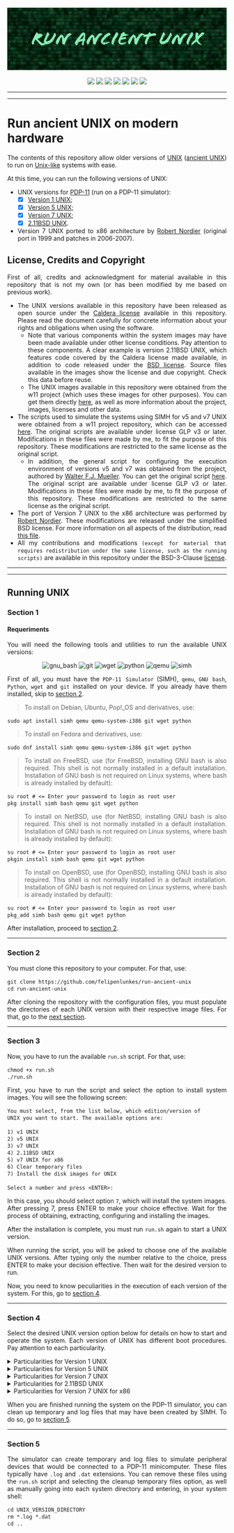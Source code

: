 <p align="center">
<img src="https://github.com/felipenlunkes/run-ancient-unix/blob/main/doc/banner.png">
</p>

<div align="center">

![](https://img.shields.io/github/license/felipenlunkes/run-ancient-unix.svg)
![](https://img.shields.io/github/stars/felipenlunkes/run-ancient-unix.svg)
![](https://img.shields.io/github/issues/felipenlunkes/run-ancient-unix.svg)
![](https://img.shields.io/github/issues-closed/felipenlunkes/run-ancient-unix.svg)
![](https://img.shields.io/github/issues-pr/felipenlunkes/run-ancient-unix.svg)
![](https://img.shields.io/github/issues-pr-closed/felipenlunkes/run-ancient-unix.svg)
[![](https://img.shields.io/twitter/follow/felipeldev.svg?style=social&label=Follow%20%40felipeldev)](https://twitter.com/felipeldev)

</div>

<hr>
<hr>

# Run ancient UNIX on modern hardware

<div align="justify">

The contents of this repository allow older versions of [UNIX](https://en.wikipedia.org/wiki/Unix) ([ancient UNIX](https://en.wikipedia.org/wiki/Ancient_UNIX)) to run on [Unix-like](https://en.wikipedia.org/wiki/Unix-like) systems with ease.

At this time, you can run the following versions of UNIX:

- UNIX versions for [PDP-11](https://en.wikipedia.org/wiki/PDP-11) (run on a PDP-11 simulator):
  - [x] [Version 1 UNIX](https://github.com/jserv/unix-v1);
  - [x] [Version 5 UNIX](https://gunkies.org/wiki/UNIX_Fifth_Edition);
  - [x] [Version 7 UNIX](https://en.wikipedia.org/wiki/Version_7_Unix);
  - [x] [2.11BSD UNIX](https://en.wikipedia.org/wiki/Berkeley_Software_Distribution).

- Version 7 UNIX ported to x86 architecture by [Robert Nordier](https://www.nordier.com/) (original port in 1999 and patches in 2006-2007).

## License, Credits and Copyright

First of all, credits and acknowledgment for material available in this repository that is not my own (or has been modified by me based on previous work).

- The UNIX versions available in this repository have been released as open source under the [Caldera license](doc/Caldera-license.pdf) available in this repository. Please read the document carefully for concrete information about your rights and obligations when using the software.
  - Note that various components within the system images may have been made available under other license conditions. Pay attention to these components. A clear example is version 2.11BSD UNIX, which features code covered by the Caldera license made available, in addition to code released under the [BSD license](doc/BSD-license.txt). Source files available in the images show the license and due copyright. Check this data before reuse.
  - The UNIX images available in this repository were obtained from the w11 project (which uses these images for other purposes). You can get them directly [here](https://wfjm.github.io/home/w11/inst/systems.html#h_os_kits), as well as more information about the project, images, licenses and other data.
- The scripts used to simulate the systems using SIMH for v5 and v7 UNIX were obtained from a w11 project repository, which can be accessed [here](https://github.com/wfjm/w11/tree/master/tools/oskit). The original scripts are available under license GLP v3 or later. Modifications in these files were made by me, to fit the purpose of this repository. These modifications are restricted to the same license as the original script.
  - In addition, the general script for configuring the execution environment of versions v5 and v7 was obtained from the project, authored by [Walter F.J. Mueller](https://github.com/wfjm). You can get the original script [here](https://github.com/wfjm/w11/blob/master/tools/simh/setup_w11a_max.scmd). The original script are available under license GLP v3 or later. Modifications in these files were made by me, to fit the purpose of this repository. These modifications are restricted to the same license as the original script.
- The port of Version 7 UNIX to the x86 architecture was performed by [Robert Nordier](https://www.nordier.com/). These modifications are released under the simplified BSD license. For more information on all aspects of the distribution, read [this file](v7_x86/LICENSE).
- All my contributions and modifications `(except for material that requires redistribution under the same license, such as the running scripts)` are available in this repository under the BSD-3-Clause [license](LICENSE).

<hr>
<hr>

## Running UNIX

### Section 1

#### Requeriments

You will need the following tools and utilities to run the available UNIX versions:

<div align="center">

![gnu_bash](https://img.shields.io/badge/GNU%20Bash-4EAA25?style=for-the-badge&logo=GNU%20Bash&logoColor=white)
![git](https://img.shields.io/badge/Git-8117EB?style=for-the-badge&logo=git&logoColor=white)
![wget](https://img.shields.io/badge/wget-0077B5?style=for-the-badge&logo=wget&logoColor=white)
![python](https://img.shields.io/badge/Python-8419D1?style=for-the-badge&logo=Python&logoColor=white)
![qemu](https://img.shields.io/badge/Qemu-0A0A0A?style=for-the-badge&logo=qemu&logoColor=white)
![simh](https://img.shields.io/badge/SIMH-DE2218?style=for-the-badge&logo=SIMH&logoColor=white)

</div>

First of all, you must have the `PDP-11 Simulator` (SIMH), `qemu`, `GNU bash`, `Python`, `wget` and `git` installed on your device. If you already have them installed, skip to [section 2](#section-2).

> To install on Debian, Ubuntu, Pop!_OS and derivatives, use:

```
sudo apt install simh qemu qemu-system-i386 git wget python
```

> To install on Fedora and derivatives, use:

```
sudo dnf install simh qemu qemu-system-i386 git wget python
```

> To install on FreeBSD, use (for FreeBSD, installing GNU bash is also required. This shell is not normally installed in a default installation. Installation of GNU bash is not required on Linux systems, where bash is already installed by default):

```
su root # <= Enter your password to login as root user
pkg install simh bash qemu git wget python
```

> To install on NetBSD, use (for NetBSD, installing GNU bash is also required. This shell is not normally installed in a default installation. Installation of GNU bash is not required on Linux systems, where bash is already installed by default):

```
su root # <= Enter your password to login as root user
pkgin install simh bash qemu git wget python
```

> To install on OpenBSD, use (for OpenBSD, installing GNU bash is also required. This shell is not normally installed in a default installation. Installation of GNU bash is not required on Linux systems, where bash is already installed by default):

```
su root # <= Enter your password to login as root user
pkg_add simh bash qemu git wget python
```

After installation, proceed to [section 2](#section-2).

<hr>

### Section 2

You must clone this repository to your computer. For that, use:

```
git clone https://github.com/felipenlunkes/run-ancient-unix
cd run-ancient-unix
```

After cloning the repository with the configuration files, you must populate the directories of each UNIX version with their respective image files. For that, go to the [next section](#section-3).

<hr>

### Section 3

Now, you have to run the available `run.sh` script. For that, use:

```
chmod +x run.sh
./run.sh
```

First, you have to run the script and select the option to install system images. You will see the following screen:

```
You must select, from the list below, which edition/version of
UNIX you want to start. The available options are:

1) v1 UNIX
2) v5 UNIX
3) v7 UNIX
4) 2.11BSD UNIX
5) v7 UNIX for x86
6) Clear temporary files
7) Install the disk images for UNIX

Select a number and press <ENTER>: 
```

In this case, you should select option `7`, which will install the system images. After pressing 7, press ENTER to make your choice effective. Wait for the process of obtaining, extracting, configuring and installing the images.

After the installation is complete, you must run `run.sh` again to start a UNIX version.

When running the script, you will be asked to choose one of the available UNIX versions. After typing only the number relative to the choice, press ENTER to make your decision effective. Then wait for the desired version to run.

Now, you need to know peculiarities in the execution of each version of the system. For this, go to [section 4](#section-4).

<hr>

### Section 4

Select the desired UNIX version option below for details on how to start and operate the system. Each version of UNIX has different boot procedures. Pay attention to each particularity.

<details title="Particularities for Version 1 UNIX" align='left'>
<summary align='left'>Particularities for Version 1 UNIX</summary>

#### Particularities for Version 1 UNIX

After the start of execution after selecting v1 version, you will see a screen like below:

```
You must select, from the list below, which edition/version of
UNIX you want to start. The available options are:

1) v1 UNIX
2) v5 UNIX
3) v7 UNIX
4) 2.11BSD UNIX
5) v7 UNIX for x86
6) Clear temporary files
7) Install the disk images for UNIX

Select a number and press <ENTER>: 1

PDP-11 simulator V3.8-1
Disabling CR
Disabling XQ
RF: buffering file in memory
TC0: 16b format, buffering file in memory

:login: 
```

Just type `root`, in lower case, and press ENTER. You will immediately be taken to the UNIX v1 shell.

```
You must select, from the list below, which edition/version of
UNIX you want to start. The available options are:

1) v1 UNIX
2) v5 UNIX
3) v7 UNIX
4) 2.11BSD UNIX
5) v7 UNIX for x86
6) Clear temporary files
7) Install the disk images for UNIX

Select a number and press <ENTER>: 1

PDP-11 simulator V3.8-1
Disabling CR
Disabling XQ
RF: buffering file in memory
TC0: 16b format, buffering file in memory

:login: root
root
# ls
bin
dev
etc
tmp
usr
# 
```

To end the simulation, press CTRL-E followed by CTRL-C or by typing quit when the `simh>` prompt appears on the screen.

</details>

<details title="Particularities for Version 5 UNIX" align='left'>
<summary align='left'>Particularities for Version 5 UNIX</summary>

#### Particularities for Version 5 UNIX

After the start of execution after selecting v5 version, you will see a screen like below:

```
You must select, from the list below, which edition/version of
UNIX you want to start. The available options are:

1) v1 UNIX
2) v5 UNIX
3) v7 UNIX
4) 2.11BSD UNIX
5) v7 UNIX for x86
6) Clear temporary files
7) Install the disk images for UNIX

Select a number and press <ENTER>: 2

PDP-11 simulator V3.8-1
Disabling XQ
Logging to file "simh_dl0.log"
Listening on port 5671 (socket 5)
Listening on port 5672 (socket 7)
Modem control activated
@
```

To start UNIX, you must type `unix` and press ENTER after the @ character, without spaces and in lower case. After pressing ENTER, UNIX will load and you will be taken to a login screen as below:

```
You must select, from the list below, which edition/version of
UNIX you want to start. The available options are:

1) v1 UNIX
2) v5 UNIX
3) v7 UNIX
4) 2.11BSD UNIX
5) v7 UNIX for x86
6) Clear temporary files
7) Install the disk images for UNIX

Select a number and press <ENTER>: 2

PDP-11 simulator V3.8-1
Disabling XQ
Logging to file "simh_dl0.log"
Listening on port 5671 (socket 5)
Listening on port 5672 (socket 7)
Modem control activated
@unix

login:
```

You must then type `root` and press ENTER. You will then be taken to the shell and be able to use the system. See below:

```
You must select, from the list below, which edition/version of
UNIX you want to start. The available options are:

1) v1 UNIX
2) v5 UNIX
3) v7 UNIX
4) 2.11BSD UNIX
5) v7 UNIX for x86
6) Clear temporary files
7) Install the disk images for UNIX

Select a number and press <ENTER>: 2

PDP-11 simulator V3.8-1
Disabling XQ
Logging to file "simh_dl0.log"
Listening on port 5671 (socket 5)
Listening on port 5672 (socket 7)
Modem control activated
@unix

login: root
# 
```

To end the simulation, press CTRL-E followed by CTRL-C or by typing quit when the `simh>` prompt appears on the screen.

</details>

<details title="Particularities for Version 7 UNIX" align='left'>
<summary align='left'>Particularities for Version 7 UNIX</summary>

#### Particularities for Version 7 UNIX

After the start of execution after selecting v7 version, you will see a screen like below:

```
You must select, from the list below, which edition/version of
UNIX you want to start. The available options are:

1) v1 UNIX
2) v5 UNIX
3) v7 UNIX
4) 2.11BSD UNIX
5) v7 UNIX for x86
6) Clear temporary files
7) Install the disk images for UNIX

Select a number and press <ENTER>: 3

PDP-11 simulator V3.8-1
Disabling XQ
Logging to file "simh_dl0.log"
Listening on port 5671 (socket 5)
Listening on port 5672 (socket 7)
Modem control activated
```

After seeing the screen above, you must type `boot` in lower case and press ENTER. You will see the screen below after that:

```
You must select, from the list below, which edition/version of
UNIX you want to start. The available options are:

1) v1 UNIX
2) v5 UNIX
3) v7 UNIX
4) 2.11BSD UNIX
5) v7 UNIX for x86
6) Clear temporary files
7) Install the disk images for UNIX

Select a number and press <ENTER>: 3

PDP-11 simulator V3.8-1
Disabling XQ
Logging to file "simh_dl0.log"
Listening on port 5671 (socket 5)
Listening on port 5672 (socket 7)
Modem control activated
boot
Boot
:
```

After the appearance of `:`, you must type, without spaces and in lower case, the command `hp(0,0)unix` and press ENTER, as below:

```
You must select, from the list below, which edition/version of
UNIX you want to start. The available options are:

1) v1 UNIX
2) v5 UNIX
3) v7 UNIX
4) 2.11BSD UNIX
5) v7 UNIX for x86
6) Clear temporary files
7) Install the disk images for UNIX

Select a number and press <ENTER>: 3

PDP-11 simulator V3.8-1
Disabling XQ
Logging to file "simh_dl0.log"
Listening on port 5671 (socket 5)
Listening on port 5672 (socket 7)
Modem control activated
boot
Boot
: hp(0,0)unix
mem = 2020544
# 
```

Pressing ENTER will immediately take you to the UNIX v7 shell.

- [x] To enter multiuser mode and access all system functions, press CTRL-D. Afterwards, provide `root` as username and password. You will again be taken to the UNIX v7 shell, as below:

```
You must select, from the list below, which edition/version of
UNIX you want to start. The available options are:

1) v1 UNIX
2) v5 UNIX
3) v7 UNIX
4) 2.11BSD UNIX
5) v7 UNIX for x86
6) Clear temporary files
7) Install the disk images for UNIX

Select a number and press <ENTER>: 3

PDP-11 simulator V3.8-1
Disabling XQ
Logging to file "simh_dl0.log"
Listening on port 5671 (socket 5)
Listening on port 5672 (socket 7)
Modem control activated
boot
Boot
: hp(0,0)unix
mem = 2020544
# RESTRICTED RIGHTS: USE, DUPLICATION, OR DISCLOSURE
IS SUBJECT TO RESTRICTIONS STATED IN YOUR CONTRACT WITH
WESTERN ELECTRIC COMPANY, INC.
WED DEC 31 19:05:14 EST 1969

login: root
Password:
You have mail.
# 
```

To end the simulation, press CTRL-E followed by CTRL-C or by typing quit when the `simh>` prompt appears on the screen.

</details>

<details title="Particularities for 2.11BSD UNIX" align='left'>
<summary align='left'>Particularities for 2.11BSD UNIX</summary>

#### Particularities for 2.11BSD UNIX

After the start of execution after selecting 2.11BSD UNIX version, you will see a screen like below:

```
You must select, from the list below, which edition/version of
UNIX you want to start. The available options are:

1) v1 UNIX
2) v5 UNIX
3) v7 UNIX
4) 2.11BSD UNIX
5) v7 UNIX for x86
6) Clear temporary files
7) Install the disk images for UNIX

Select a number and press <ENTER>: 4

PDP-11 simulator V3.8-1
Listening on port 4000 (socket 4)
Modem control activated
Auto disconnect activated
211bsd.simh> attach xq eth0
File open error
Disabling CR

73Boot from ra(0,0,0) at 0172150
: 
```

You can just press ENTER when you see the screen to start UNIX. Afterwards, you will see the following screen:

```
You must select, from the list below, which edition/version of
UNIX you want to start. The available options are:

1) v1 UNIX
2) v5 UNIX
3) v7 UNIX
4) 2.11BSD UNIX
5) v7 UNIX for x86
6) Clear temporary files
7) Install the disk images for UNIX

Select a number and press <ENTER>: 4

PDP-11 simulator V3.8-1
Listening on port 4000 (socket 4)
Modem control activated
Auto disconnect activated
211bsd.simh> attach xq eth0
File open error
Disabling CR

73Boot from ra(0,0,0) at 0172150
: 
: ra(0,0,0)unix
Boot: bootdev=02400 bootcsr=0172150

2.11 BSD UNIX #1: Fri Jun 9 08:42:54 PDT 1995
    root@SSU-64EN137:/usr/src/sys/SYSTEM

ra0: Ver 3 mod 3
ra0: RD54  size=311200
attaching qe0 csr 174440
qe0: DEC DELQA addr 00:50:56:01:01:01
attaching lo0

phys mem  = 3145728
avail mem = 1737664
user mem  = 307200

June  9 12:21:04 init: configure system

dz 0 csr 160100 vector 300 attached
ra 0 csr 172150 vector 154 vectorset attached
ts 0 csr 172520 vector 224 attached
erase, kill ^U, intr ^C
# 
```

The `#` symbol indicates that the shell is ready to receive commands. Try using `uname -a` or `ls` to get started.

- [x] To enter multiuser mode and access all system functions, press CTRL-D. Afterwards, provide `root` as username and password. You will again be taken to the 2.11BSD shell.

To end the simulation, press CTRL-E followed by CTRL-C or by typing quit when the `simh>` prompt appears on the screen.

</details>

<details title="Particularities for Version 7 UNIX for x86" align='left'>
<summary align='left'>Particularities for Version 7 UNIX for x86</summary>

#### Particularities for Version 7 UNIX for x86

After the start of execution after selecting v7 UNIX for x86, you will see a screen like below:

```
You must select, from the list below, which edition/version of
UNIX you want to start. The available options are:

1) v1 UNIX
2) v5 UNIX
3) v7 UNIX
4) 2.11BSD UNIX
5) v7 UNIX for x86
6) Clear temporary files
7) Install the disk images for UNIX

Select a number and press <ENTER>: 5
```

Upon selection, `qemu` will automatically start with the Version 7 UNIX for x86 disk image. After the initial boot, you will see the following screen:

<p align="center">
<img src="https://github.com/felipenlunkes/run-ancient-unix/blob/main/doc/qemu1.png" width="600" height="500">
</p>

Then press ENTER to load and start UNIX. After pressing ENTER, you will see the following screen, and you will be able to interact with the Version 7 UNIX shell:

<p align="center">
<img src="https://github.com/felipenlunkes/run-ancient-unix/blob/main/doc/qemu2.png" width="600" height="500">
</p>

- [x] To enter multiuser mode and access all system functions, press CTRL-D. Afterwards, provide `root` as username and `password` as password. You will again be taken to the Version 7 UNIX shell.

</details>

When you are finished running the system on the PDP-11 simulator, you can clean up temporary and log files that may have been created by SIMH. To do so, go to [section 5](#section-5).

<hr>

### Section 5

The simulator can create temporary and log files to simulate peripheral devices that would be connected to a PDP-11 minicomputer. These files typically have `.log` and `.dat` extensions. You can remove these files using the `run.sh` script and selecting the cleanup temporary files option, as well as manually going into each system directory and entering, in your system shell:

```
cd UNIX_VERSION_DIRECTORY
rm *.log *.dat
cd ..
```

</div>
